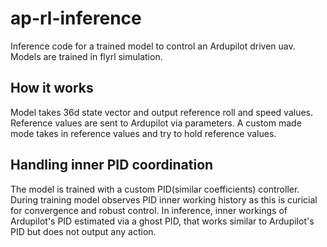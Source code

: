# ap-rl-inference
Inference code for a trained model to control an Ardupilot driven uav. Models are trained in flyrl simulation.

## How it works
Model takes 36d state vector and output reference roll and speed values. Reference values are sent to Ardupilot via parameters. A custom made mode takes in reference values and try to 
hold reference values. 
## Handling inner PID coordination
The model is trained with a custom PID(similar coefficients) controller. During training model observes PID inner working history as this is curicial for convergence and robust control.
In inference, inner workings of Ardupilot's PID estimated via a ghost PID, that works similar to Ardupilot's PID but does not output any action.
